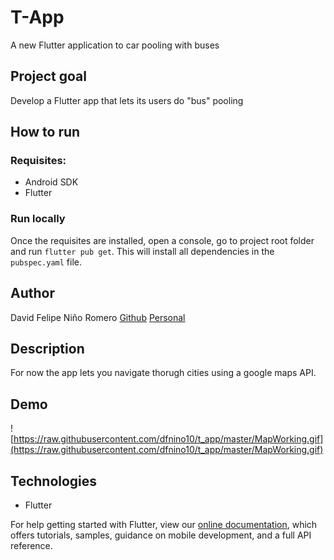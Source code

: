 # T-App

A new Flutter application to car pooling with buses

## Project goal
Develop a Flutter app that lets its users do "bus" pooling

## How to run 

### Requisites:
- Android SDK
- Flutter 

### Run locally
Once the requisites are installed, open a console, go to project root folder and run ```flutter pub get```. This will install all dependencies in the  ```pubspec.yaml``` file. 

## Author
 David Felipe Niño Romero
    [Github](https://github.com/dfnino10)
    [Personal](https://dfnino10.github.io/davidnino/)
    

## Description

For now the app lets you navigate thorugh cities using a google maps API. 


## Demo 
![https://raw.githubusercontent.com/dfnino10/t_app/master/MapWorking.gif](https://raw.githubusercontent.com/dfnino10/t_app/master/MapWorking.gif)

## Technologies
- Flutter


For help getting started with Flutter, view our
[online documentation](https://flutter.dev/docs), which offers tutorials,
samples, guidance on mobile development, and a full API reference.
